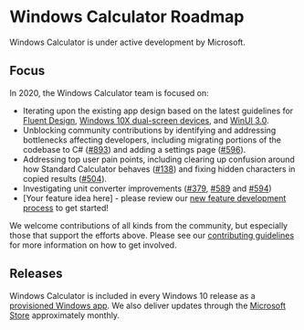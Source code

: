 # Windows Calculator Roadmap

Windows Calculator is under active development by Microsoft.

## Focus

In 2020, the Windows Calculator team is focused on:
* Iterating upon the existing app design based on the latest guidelines for [Fluent Design](https://developer.microsoft.com/en-us/windows/apps/design), [Windows 10X dual-screen devices](https://docs.microsoft.com/en-us/dual-screen/windows/), and [WinUI 3.0](https://github.com/microsoft/microsoft-ui-xaml).
* Unblocking community contributions by identifying and addressing bottlenecks affecting developers, including migrating portions of the codebase to C# ([#893](https://github.com/microsoft/calculator/issues/893)) and adding a settings page ([#596](https://github.com/microsoft/calculator/issues/596)).
* Addressing top user pain points, including clearing up confusion around how Standard Calculator behaves ([#138](https://github.com/microsoft/calculator/issues/138)) and fixing hidden characters in copied results ([#504](https://github.com/microsoft/calculator/issues/504)).
* Investigating unit converter improvements ([#379](https://github.com/microsoft/calculator/issues/379), [#589](https://github.com/microsoft/calculator/issues/589) and [#594](https://github.com/microsoft/calculator/issues/594))
* [Your feature idea here] - please review our [new feature development process](https://github.com/Microsoft/calculator/blob/master/docs/NewFeatureProcess.md) to get started!

We welcome contributions of all kinds from the community, but especially those that support the efforts above. Please see our [contributing guidelines](https://github.com/Microsoft/calculator/blob/master/CONTRIBUTING.md) for more information on how to get involved.

## Releases

Windows Calculator is included in every Windows 10 release as a [provisioned Windows app](https://docs.microsoft.com/en-us/windows/application-management/apps-in-windows-10#provisioned-windows-apps). We also deliver updates through the [Microsoft Store](https://www.microsoft.com/store/productId/9WZDNCRFHVN5) approximately monthly.
